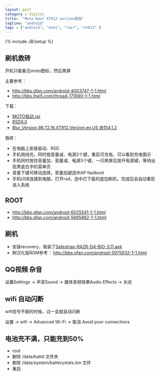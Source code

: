 ```yaml
---
layout: post
category : digital
title:  "Moto Razr XT912 verizon美版"
tagline: "android"
tags : ["android", "moto", "razr", "xt912" ] 
---
```

{% include JB/setup %}

## 刷机救砖

开机只能看见moto图标，然后黑屏

主要参考：
- http://bbs.gfan.com/android-4003747-1-1.html
- http://bbs.ihei5.com/thread-171690-1-1.html

下载：
- [MOTO驱动.rar](http://dl.dbank.com/c04muac276)
- [RSD6.0](http://dl.dbank.com/c04muac276)
- [Blur_Version.98.72.16.XT912.Verizon.en.US 底包4.1.2](http://sbf.droid-developers.org/phone.php?device=9)

救砖：
- 在电脑上安装驱动、RSD
- 手机用线充，同时按音量减、电源2个键，重启可充电，可以看到充电图示
- 手机同时按住音量加、音量减、电源3个键，一闪黑屏后放开电源键，等待出现黑底白字的菜单页
- 音量下键可移动选择，音量加键选中AP fastboot
- 手机USB连接到电脑，打开rsd，选中已下载的底包刷机，完成后会自动重启进入系统

## ROOT

- http://bbs.gfan.com/android-6025541-1-1.html
- http://bbs.gfan.com/android-5665882-1-1.html

## 刷机

- 安装recovery，我装了[Safestrap-RAZR-D4-BIO-3.11.apk](http://goo.im/devs/Hashcode/spyder/safestrap)
- 刷汉化版ROM参考： http://bbs.gfan.com/android-5975632-1-1.html


## QQ视频 杂音

设置Settings -> 声音Sound -> 媒体音频效果Audio Effects -> 关闭

## wifi 自动闪断

wifi信号不稳的时候，过一会就自动闪断

设置 -> wifi -> Advanced Wi-Fi -> 取消 Avoid poor connections

## 电池充不满，只能充到50%

- root
- 删除 /data/battd 文件夹
- 删除 /data/system/batterystats.bin 文件
- 重启 
